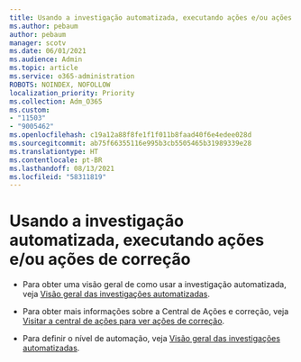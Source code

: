 ```yaml
---
title: Usando a investigação automatizada, executando ações e/ou ações de correção
ms.author: pebaum
author: pebaum
manager: scotv
ms.date: 06/01/2021
ms.audience: Admin
ms.topic: article
ms.service: o365-administration
ROBOTS: NOINDEX, NOFOLLOW
localization_priority: Priority
ms.collection: Adm_O365
ms.custom:
- "11503"
- "9005462"
ms.openlocfilehash: c19a12a88f8fe1f1f011b8faad40f6e4edee028d
ms.sourcegitcommit: ab75f66355116e995b3cb5505465b31989339e28
ms.translationtype: HT
ms.contentlocale: pt-BR
ms.lasthandoff: 08/13/2021
ms.locfileid: "58311819"
---
```

# <a name="using-automated-investigation-executing-actions-andor-remediation-actions"></a>Usando a investigação automatizada, executando ações e/ou ações de correção

- Para obter uma visão geral de como usar a investigação automatizada, veja [Visão geral das investigações automatizadas](https://docs.microsoft.com/microsoft-365/security/defender-endpoint/automated-investigations).

- Para obter mais informações sobre a Central de Ações e correção, veja [Visitar a central de ações para ver ações de correção](https://docs.microsoft.com/security/defender-endpoint/auto-investigation-action-center).

- Para definir o nível de automação, veja [Visão geral das investigações automatizadas](https://docs.microsoft.com/microsoft-365/security/defender-endpoint/automated-investigations).